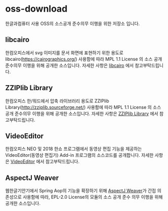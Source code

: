 # oss-download
한글과컴퓨터 사용 OSS의 소스공개 준수의무 이행을 위한 저장소 입니다.

libcairo 
-------------
한컴오피스에서 svg 이미지를 문서 화면에 표현하기 위한 용도로 libcairo(https://cairographics.org/) 사용함에 따라 MPL 1.1 License 의 소스 공개 준수의무 이행을 위해 공개한 소스입니다.
자세한 사항은 [libcairo](https://github.com/hancom-io/oss-download/tree/main/libcairo) 에서 참고부탁드립니다.

ZZIPlib Library
-------------
한컴오피스 한/워드에서 압축 라이브러리 용도로 ZZIPlib Library(http://zziplib.sourceforge.net/) 사용함에 따라 MPL 1.1 License 의 소스 공개 준수의무 이행을 위해 공개한 소스입니다.
자세한 사항은 [ZZIPlib Library](https://github.com/hancom-io/oss-download/tree/main/zzip) 에서 참고부탁드립니다.

VideoEditor
-------------
한컴오피스 NEO 및 2018 한쇼 프로그램에서 동영상 편집 기능을 제공하는 VideoEditor(동영상 편집기) Add-in 프로그램의 소스코드를 공개합니다.
자세한 사항은 [VideoEditor](https://github.com/hancom-io/oss-download/tree/main/videoeditor) 에서 참고부탁드립니다.

AspectJ Weaver
-------------
웹한글기안기에서 Spring Aop의 기능을 확장하기 위해 [AspectJ Weaver](https://eclipse.dev/aspectj/)가 간접 의존성으로 사용함에 따라, EPL-2.0 License의 모듈의 소스 공개 준수 의무 이행을 위해 공개한 소스입니다.